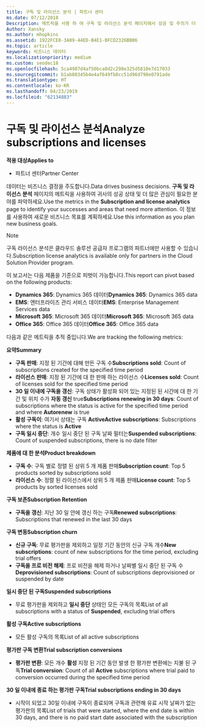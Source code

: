 ```yaml
---
title: 구독 및 라이선스 분석 | 파트너 센터
ms.date: 07/12/2018
Description: 메트릭을 사용 하 여 구독 및 라이선스 분석 페이지에서 성공 및 주의가 더 많이 필요한 영역을 식별 합니다.
Author: Xansky
ms.author: mhopkins
ms.assetid: 1922FCE8-3A89-44ED-B4E1-BFCD2326BB06
ms.topic: article
keywords: 비즈니스 데이터
ms.localizationpriority: medium
ms.custom: seodec18
ms.openlocfilehash: 5ca4987d4af50bca8d2c298e325d5810e7d17033
ms.sourcegitcommit: b1ab80345b4e4af649fb8cc51d96d798e0791ade
ms.translationtype: HT
ms.contentlocale: ko-KR
ms.lasthandoff: 04/23/2019
ms.locfileid: "62134883"
---
```

# <a name="analyze-subscriptions-and-licenses"></a><span data-ttu-id="2db76-104">구독 및 라이선스 분석</span><span class="sxs-lookup"><span data-stu-id="2db76-104">Analyze subscriptions and licenses</span></span> 

<span data-ttu-id="2db76-105">**적용 대상**</span><span class="sxs-lookup"><span data-stu-id="2db76-105">**Applies to**</span></span>

- <span data-ttu-id="2db76-106">파트너 센터</span><span class="sxs-lookup"><span data-stu-id="2db76-106">Partner Center</span></span>

<span data-ttu-id="2db76-107">데이터는 비즈니스 결정을 주도합니다.</span><span class="sxs-lookup"><span data-stu-id="2db76-107">Data drives business decisions.</span></span> <span data-ttu-id="2db76-108">**구독 및 라이선스 분석** 페이지의 메트릭을 사용하여 귀사의 성공 상태 및 더 많은 관심이 필요한 분야를 파악하세요.</span><span class="sxs-lookup"><span data-stu-id="2db76-108">Use the metrics in the **Subscription and license analytics** page to identify your successes and areas that need more attention.</span></span> <span data-ttu-id="2db76-109">이 정보를 사용하여 새로운 비즈니스 목표를 계획하세요.</span><span class="sxs-lookup"><span data-stu-id="2db76-109">Use this information as you plan new business goals.</span></span>

> [!NOTE]
> <span data-ttu-id="2db76-110">구독 라이선스 분석은 클라우드 솔루션 공급자 프로그램의 파트너에만 사용할 수 있습니다.</span><span class="sxs-lookup"><span data-stu-id="2db76-110">Subscription license analytics is available only for partners in the Cloud Solution Provider program.</span></span>


<span data-ttu-id="2db76-111">이 보고서는 다음 제품을 기준으로 피벗이 가능합니다.</span><span class="sxs-lookup"><span data-stu-id="2db76-111">This report can pivot based on the following products:</span></span>

 - <span data-ttu-id="2db76-112">**Dynamics 365**: Dynamics 365 데이터</span><span class="sxs-lookup"><span data-stu-id="2db76-112">**Dynamics 365**: Dynamics 365 data</span></span>  
 - <span data-ttu-id="2db76-113">**EMS**: 엔터프라이즈 관리 서비스 데이터</span><span class="sxs-lookup"><span data-stu-id="2db76-113">**EMS**: Enterprise Management Services data</span></span>  
 - <span data-ttu-id="2db76-114">**Microsoft 365**: Microsoft 365 데이터</span><span class="sxs-lookup"><span data-stu-id="2db76-114">**Microsoft 365**: Microsoft 365 data</span></span>  
 - <span data-ttu-id="2db76-115">**Office 365**: Office 365 데이터</span><span class="sxs-lookup"><span data-stu-id="2db76-115">**Office 365**: Office 365 data</span></span>  


<span data-ttu-id="2db76-116">다음과 같은 메트릭을 추적 중입니다.</span><span class="sxs-lookup"><span data-stu-id="2db76-116">We are tracking the following metrics:</span></span>

<span data-ttu-id="2db76-117">**요약**</span><span class="sxs-lookup"><span data-stu-id="2db76-117">**Summary**</span></span>  
 - <span data-ttu-id="2db76-118">**구독 판매**: 지정 된 기간에 대해 만든 구독 수</span><span class="sxs-lookup"><span data-stu-id="2db76-118">**Subscriptions sold**: Count of subscriptions created for the specified time period</span></span>  
 - <span data-ttu-id="2db76-119">**라이선스 판매**: 지정 된 기간에 대 한 판매 하는 라이선스 수</span><span class="sxs-lookup"><span data-stu-id="2db76-119">**Licenses sold**: Count of licenses sold for the specified time period</span></span>   
 - <span data-ttu-id="2db76-120">**30 일 이내에 구독을 갱신**: 구독 상태가 활성화 되어 있는 지정된 된 시간에 대 한 기간 및 위치 수가 **자동 갱신** true</span><span class="sxs-lookup"><span data-stu-id="2db76-120">**Subscriptions renewing in 30 days**: Count of subscriptions where the status is active for the specified time period and where **Autorenew** is true</span></span>
 - <span data-ttu-id="2db76-121">**활성 구독이**: 여기서 상태는 구독 **Active**</span><span class="sxs-lookup"><span data-stu-id="2db76-121">**Active subscriptions**: Subscriptions where the status is **Active**</span></span>  
 - <span data-ttu-id="2db76-122">**구독 일시 중단**: 개수 일시 중단 된 구독 날짜 필터는</span><span class="sxs-lookup"><span data-stu-id="2db76-122">**Suspended subscriptions**: Count of suspended subscriptions, there is no date filter</span></span>  

<span data-ttu-id="2db76-123">**제품에 대 한 분석**</span><span class="sxs-lookup"><span data-stu-id="2db76-123">**Product breakdown**</span></span>  
 - <span data-ttu-id="2db76-124">**구독 수**: 구독 별로 정렬 된 상위 5 개 제품 판매</span><span class="sxs-lookup"><span data-stu-id="2db76-124">**Subscription count**: Top 5 products sorted by subscriptions sold</span></span>  
 - <span data-ttu-id="2db76-125">**라이선스 수**: 정렬 된 라이선스에서 상위 5 개 제품 판매</span><span class="sxs-lookup"><span data-stu-id="2db76-125">**License count**: Top 5 products by sorted licenses sold</span></span>

<span data-ttu-id="2db76-126">**구독 보존**</span><span class="sxs-lookup"><span data-stu-id="2db76-126">**Subscription Retention**</span></span>
 - <span data-ttu-id="2db76-127">**구독을 갱신**: 지난 30 일 안에 갱신 하는 구독</span><span class="sxs-lookup"><span data-stu-id="2db76-127">**Renewed subscriptions**: Subscriptions that renewed in the last 30 days</span></span>  

<span data-ttu-id="2db76-128">**구독 변동**</span><span class="sxs-lookup"><span data-stu-id="2db76-128">**Subscription churn**</span></span>  
 - <span data-ttu-id="2db76-129">**신규 구독**: 무료 평가판을 제외하고 일정 기간 동안의 신규 구독 개수</span><span class="sxs-lookup"><span data-stu-id="2db76-129">**New subscriptions**: count of new subscriptions for the time period, excluding trial offers</span></span>  
 - <span data-ttu-id="2db76-130">**구독을 프로 비전 해제**: 프로 비전을 해제 하거나 날짜별 일시 중단 된 구독 수</span><span class="sxs-lookup"><span data-stu-id="2db76-130">**Deprovisioned subscriptions**: Count of subscriptions deprovisioned or suspended by date</span></span>  

<span data-ttu-id="2db76-131">**일시 중단 된 구독**</span><span class="sxs-lookup"><span data-stu-id="2db76-131">**Suspended subscriptions**</span></span>  
 - <span data-ttu-id="2db76-132">무료 평가판을 제외하고 **일시 중단** 상태인 모든 구독의 목록</span><span class="sxs-lookup"><span data-stu-id="2db76-132">List of all subscriptions with a status of **Suspended**, excluding trial offers</span></span>  
  
<span data-ttu-id="2db76-133">**활성 구독**</span><span class="sxs-lookup"><span data-stu-id="2db76-133">**Active subscriptions**</span></span>
 - <span data-ttu-id="2db76-134">모든 활성 구독의 목록</span><span class="sxs-lookup"><span data-stu-id="2db76-134">List of all active subscriptions</span></span>  

<span data-ttu-id="2db76-135">**평가판 구독 변환**</span><span class="sxs-lookup"><span data-stu-id="2db76-135">**Trial subscription conversions**</span></span>  
 - <span data-ttu-id="2db76-136">**평가판 변환**: 모든 개수 **활성** 지정 된 기간 동안 발생 한 평가판 변환에는 지불 된 구독</span><span class="sxs-lookup"><span data-stu-id="2db76-136">**Trial conversion**: Count of all **Active** subscriptions where trial paid to conversion occurred during the specified time period</span></span>  

<span data-ttu-id="2db76-137">**30 일 이내에 종료 하는 평가판 구독**</span><span class="sxs-lookup"><span data-stu-id="2db76-137">**Trial subscriptions ending in 30 days**</span></span>  
 - <span data-ttu-id="2db76-138">시작이 되었고 30일 이내에 구독이 종료되며 구독과 관련해 유료 시작 날짜가 없는 평가판의 목록</span><span class="sxs-lookup"><span data-stu-id="2db76-138">List of trials that were started, where the end date is within 30 days, and there is no paid start date associated with the subscription</span></span>  

  